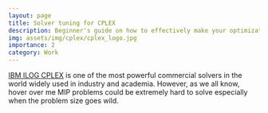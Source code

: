 ```yaml
---
layout: page
title: Solver tuning for CPLEX
description: Beginner's guide on how to effectively make your optimization solver a pro
img: assets/img/cplex/cplex_logo.jpg
importance: 2
category: Work
---
```


[IBM ILOG CPLEX](https://www.ibm.com/products/ilog-cplex-optimization-studio) is one of the most powerful commercial solvers in the world widely used in industry and academia. However, as we all know, <span class="tooltip" data-tooltip="This is a tooltip!">hover over me</span> MIP problems could be extremely hard to solve especially when the problem size goes wild.  
